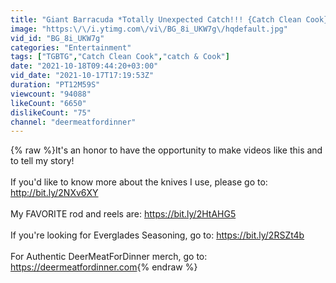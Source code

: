 ```yaml
---
title: "Giant Barracuda *Totally Unexpected Catch!!! {Catch Clean Cook} Authentic Island Recipe"
image: "https:\/\/i.ytimg.com\/vi\/BG_8i_UKW7g\/hqdefault.jpg"
vid_id: "BG_8i_UKW7g"
categories: "Entertainment"
tags: ["TGBTG","Catch Clean Cook","catch & Cook"]
date: "2021-10-18T09:44:20+03:00"
vid_date: "2021-10-17T17:19:53Z"
duration: "PT12M59S"
viewcount: "94088"
likeCount: "6650"
dislikeCount: "75"
channel: "deermeatfordinner"
---
```

{% raw %}It's an honor to have the opportunity to make videos like this and to tell my story! <br /><br />If you'd like to know more about the knives I use, please go to: <a rel="nofollow" target="blank" href="http://bit.ly/2NXv6XY">http://bit.ly/2NXv6XY</a><br /><br />My FAVORITE rod and reels are: <a rel="nofollow" target="blank" href="https://bit.ly/2HtAHG5">https://bit.ly/2HtAHG5</a><br /><br />If you're looking for Everglades Seasoning, go to: <a rel="nofollow" target="blank" href="https://bit.ly/2RSZt4b">https://bit.ly/2RSZt4b</a><br /><br />For Authentic DeerMeatForDinner merch, go to: <a rel="nofollow" target="blank" href="https://deermeatfordinner.com">https://deermeatfordinner.com</a>{% endraw %}
